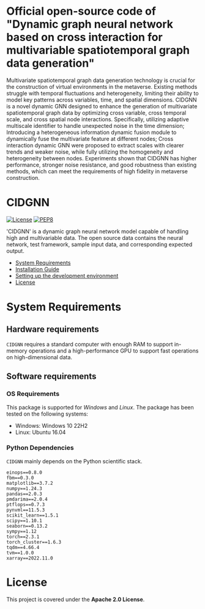 # Official open-source code of "Dynamic graph neural network based on cross interaction for multivariable spatiotemporal graph data generation"

Multivariate spatiotemporal graph data generation technology is crucial for the construction of virtual environments in the metaverse. Existing methods struggle with temporal fluctuations and heterogeneity, limiting their ability to model key patterns across variables, time, and spatial dimensions. CIDGNN is a novel dynamic GNN designed to enhance the generation of multivariate spatiotemporal graph data by optimizing cross variable, cross temporal scale, and cross spatial node interactions. Specifically, utilizing adaptive multiscale identifier to handle unexpected noise in the time dimension; Introducing a heterogeneous information dynamic fusion module to dynamically fuse the multivariate feature at different nodes; Cross interaction dynamic GNN were proposed to extract scales with clearer trends and weaker noise, while fully utilizing the homogeneity and heterogeneity between nodes. Experiments shown that CIDGNN has higher performance, stronger noise resistance, and good robustness than existing methods, which can meet the requirements of high fidelity in metaverse construction.

# CIDGNN

[![License](https://img.shields.io/badge/License-Apache%202.0-blue.svg)](https://opensource.org/licenses/Apache-2.0)
[![PEP8](https://img.shields.io/badge/code%20style-pep8-orange.svg)](https://www.python.org/dev/peps/pep-0008/)

'CIDGNN' is a dynamic graph neural network model capable of handling high and multivariable data. The open source data contains the neural network, test framework, sample input data, and corresponding expected output.

- [System Requirements](#system-requirements)
- [Installation Guide](#installation-guide)
- [Setting up the development environment](#setting-up-the-development-environment)
- [License](#license)


# System Requirements
## Hardware requirements
`CIDGNN` requires a standard computer with enough RAM to support in-memory operations and a high-performance GPU to support fast operations on high-dimensional data.

## Software requirements
### OS Requirements
This package is supported for *Windows* and *Linux*. The package has been tested on the following systems:
+ Windows: Windows 10 22H2
+ Linux: Ubuntu 16.04

### Python Dependencies
`CIDGNN` mainly depends on the Python scientific stack.

```
einops==0.8.0
fbm==0.3.0
matplotlib==3.7.2
numpy==1.24.3
pandas==2.0.3
pmdarima==2.0.4
ptflops==0.7.3
pynvml==11.5.3
scikit_learn==1.5.1
scipy==1.10.1
seaborn==0.13.2
sympy==1.12
torch==2.3.1
torch_cluster==1.6.3
tqdm==4.66.4
tvm==1.0.0
xarray==2022.11.0
```

# License

This project is covered under the **Apache 2.0 License**.

